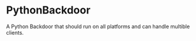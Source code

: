 # PythonBackdoor
A Python Backdoor that should run on all platforms and can handle multible clients.
